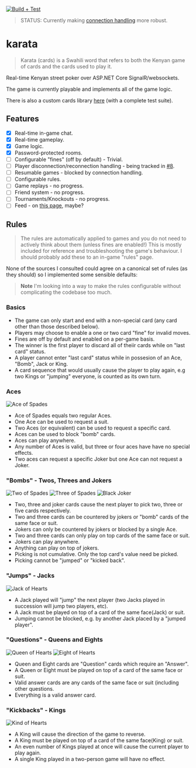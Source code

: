 [![Build + Test](https://github.com/sixpeteunder/karata/actions/workflows/dotnet.yml/badge.svg)](https://github.com/sixpeteunder/karata/actions/workflows/dotnet.yml)

> STATUS: Currently making [connection handling](https://github.com/sixpeteunder/karata/issues/8) more robust.

# karata

> Karata (cards) is a Swahili word that refers to both the Kenyan game of cards and the cards used to play it.

Real-time Kenyan street poker over ASP.NET Core SignalR/websockets.

The game is currently playable and implements all of the game logic.

There is also a custom cards library [here](https://github.com/sixpeteunder/karata/tree/main/src/Karata.Cards) (with a complete test suite).

## Features
- [x] Real-time in-game chat.
- [x] Real-time gameplay.
- [x] Game logic.
- [x] Password-protected rooms.
- [ ] Configurable "fines" (off by default) - Trivial.
- [ ] Player disconnection/reconnection handling - being tracked in [#8](https://github.com/sixpeteunder/karata/issues/8).
- [ ] Resumable games - blocked by connection handling.
- [ ] Configurable rules.
- [ ] Game replays - no progress.
- [ ] Friend system - no progress.
- [ ] Tournaments/Knockouts - no progress.
- [ ] Feed - on [this page](https://github.com/sixpeteunder/karata/blob/main/src/Karata.Web/Pages/Index.razor), maybe?

## Rules

> The rules are automatically applied to games and you do not need to actively think about them (unless fines are enabled!)
> This is mostly included for reference and troubleshooting the game's behaviour.
> I should probably add these to an in-game "rules" page.

None of the sources I consulted could agree on a canonical set of rules (as they should) so I implemented some sensible defaults:

> **Note**
> I'm looking into a way to make the rules configurable without complicating the codebase too much.

### Basics
- The game can only start and end with a non-special card (any card other than those described below).
- Players may choose to enable a one or two card "fine" for invalid moves.
- Fines are off by default and enabled on a per-game basis.
- The winner is the first player to discard all of theiir cards while on "last card" status.
- A player cannot enter "last card" status while in possesion of an Ace, "Bomb", Jack or King.
- A card sequence that would usually cause the player to play again, e.g two Kings or "jumping" everyone, is counted as its own turn.

### Aces

![Ace of Spades](https://github.com/sixpeteunder/karata/blob/main/src/Karata.Web/wwwroot/img/cards/AceSpades.svg)

- Ace of Spades equals two regular Aces.
- One Ace can be used to request a suit.
- Two Aces (or equivalent) can be used to request a specific card.
- Aces can be used to block "bomb" cards.
- Aces can play anywhere.
- Any number of Aces is valid, but three or four aces have have no special effects.
- Two aces can request a specific Joker but one Ace can not request a Joker.

### "Bombs" - Twos, Threes and Jokers

![Two of Spades](https://github.com/sixpeteunder/karata/blob/main/src/Karata.Web/wwwroot/img/cards/TwoSpades.svg)
![Three of Spades](https://github.com/sixpeteunder/karata/blob/main/src/Karata.Web/wwwroot/img/cards/ThreeSpades.svg)
![Black Joker](https://github.com/sixpeteunder/karata/blob/main/src/Karata.Web/wwwroot/img/cards/BlackJoker.svg)

- Two, three and joker cards cause the next player to pick two, three or five cards respectively.
- Two and three cards can be countered by jokers or "bomb" cards of the same face or suit.
- Jokers can only be countered by jokers or blocked by a single Ace.
- Two and three cards can only play on top cards of the same face or suit.
- Jokers can play anywhere.
- Anything can play on top of jokers.
- Picking is not cumulative. Only the top card's value need be picked.
- Picking cannot be "jumped" or "kicked back".

### "Jumps" - Jacks

![Jack of Hearts](https://github.com/sixpeteunder/karata/blob/main/src/Karata.Web/wwwroot/img/cards/JackHearts.svg)

- A Jack played will "jump" the next player (two Jacks played in succession will jump two players, etc).
- A Jack must be played on top of a card of the same face(Jack) or suit.
- Jumping cannot be blocked, e.g. by another Jack placed by a "jumped player".

### "Questions" - Queens and Eights

![Queen of Hearts](https://github.com/sixpeteunder/karata/blob/main/src/Karata.Web/wwwroot/img/cards/QueenHearts.svg)
![Eight of Hearts](https://github.com/sixpeteunder/karata/blob/main/src/Karata.Web/wwwroot/img/cards/EightHearts.svg)

- Queen and Eight cards are "Question" cards which require an "Answer".
- A Queen or Eight must be played on top of a card of the same face or suit.
- Valid answer cards are any cards of the same face or suit (including other questions.
- Everything is a valid answer card.

### "Kickbacks" - Kings

![Kind of Hearts](https://github.com/sixpeteunder/karata/blob/main/src/Karata.Web/wwwroot/img/cards/KingHearts.svg)

- A King will cause the direction of the game to reverse.
- A King must be played on top of a card of the same face(King) or suit.
- An even number of Kings played at once will cause the current player to play again.
- A single King played in a two-person game will have no effect.
